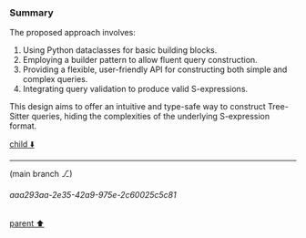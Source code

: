### Summary

The proposed approach involves:

1. Using Python dataclasses for basic building blocks.
2. Employing a builder pattern to allow fluent query construction.
3. Providing a flexible, user-friendly API for constructing both simple and complex queries.
4. Integrating query validation to produce valid S-expressions.

This design aims to offer an intuitive and type-safe way to construct Tree-Sitter queries, hiding the complexities of the underlying S-expression format.

[child ⬇️](#aaa293aa-2e35-42a9-975e-2c60025c5c81)

---

(main branch ⎇)
###### aaa293aa-2e35-42a9-975e-2c60025c5c81
[parent ⬆️](#e05fc06a-8b75-42da-b78a-c76514e42642)
